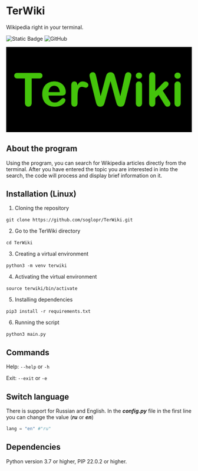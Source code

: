 # TerWiki
Wikipedia right in your terminal. 
<!--Badges-->
![Static Badge](https://img.shields.io/badge/TerWiki-Soglopr-Soglopr)
![GitHub](https://img.shields.io/github/license/TerWiki/soglopr)

![Logotype](./screenshots/terwiki.jpg)
<!-- About the program -->
## About the program

Using the program, you can search for Wikipedia articles directly from the terminal. After you have entered the topic you are interested in into the search, the code will process and display brief information on it.

<!--Installation-->
## Installation (Linux)

1. Cloning the repository

```git clone https://github.com/soglopr/TerWiki.git```

2. Go to the TerWiki directory

```cd TerWiki```

3. Creating a virtual environment

```python3 -m venv terwiki```

4. Activating the virtual environment

```source terwiki/bin/activate```

5. Installing dependencies

```pip3 install -r requirements.txt```

6. Running the script

```python3 main.py```
<!-- Commands -->
## Commands

Help: ```--help``` or ```-h```

Exit: ```--exit``` or ```-e```
<!-- Switch language -->
## Switch language

There is support for Russian and English. In the ***config.py*** file in the first line you can change the value (***ru*** or ***en***)

```python
lang = "en" #"ru"
```
<!--Dependencies-->
## Dependencies
Python version 3.7 or higher, PIP 22.0.2 or higher.
